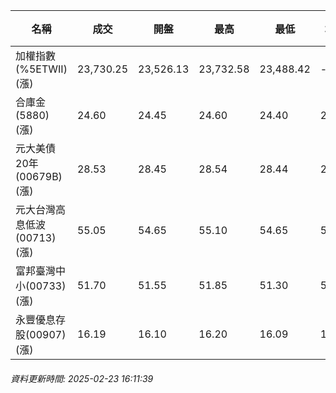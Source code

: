 | 名稱 | 成交 | 開盤 | 最高 | 最低 | 均價 | 成交金額(億) | 昨收 | 漲跌幅 | 漲跌 | 總量 | 昨量 | 振幅 |
| -------- | -------- | -------- | -------- |-------- | -------- | -------- |-------- |-------- |-------- | -------- | -------- |-------- |
|加權指數(%5ETWII) (漲)|23,730.25|23,526.13|23,732.58|23,488.42|-|3,918.20|23,487.46|1.03%|242.79|7,105,440|0|1.04%|
|合庫金(5880) (漲)|24.60|24.45|24.60|24.40|24.54|2.07|24.45|0.61%|0.15|8,439|6,699|0.82%|
|元大美債20年(00679B) (漲)|28.53|28.45|28.54|28.44|28.49|8.97|28.44|0.32%|0.09|31,488|39,260|0.35%|
|元大台灣高息低波(00713) (漲)|55.05|54.65|55.10|54.65|54.98|4.76|54.60|0.82%|0.45|8,655|9,615|0.82%|
|富邦臺灣中小(00733) (漲)|51.70|51.55|51.85|51.30|51.64|0.511|51.60|0.19%|0.10|990|3,475|1.07%|
|永豐優息存股(00907) (漲)|16.19|16.10|16.20|16.09|16.16|0.717|16.09|0.62%|0.10|4,434|1,933|0.68%|
###### 資料更新時間: 2025-02-23 16:11:39